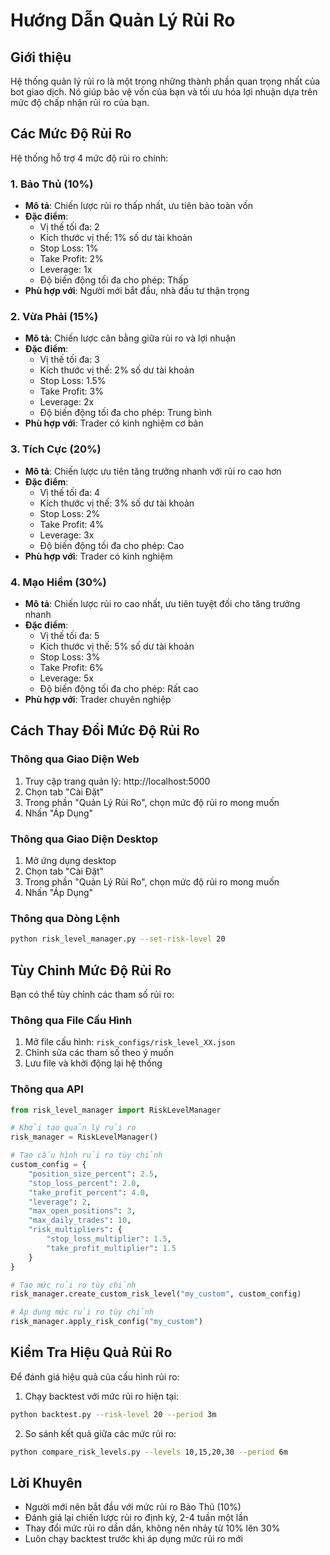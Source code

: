 # Hướng Dẫn Quản Lý Rủi Ro

## Giới thiệu
Hệ thống quản lý rủi ro là một trong những thành phần quan trọng nhất của bot giao dịch. Nó giúp bảo vệ vốn của bạn và tối ưu hóa lợi nhuận dựa trên mức độ chấp nhận rủi ro của bạn.

## Các Mức Độ Rủi Ro

Hệ thống hỗ trợ 4 mức độ rủi ro chính:

### 1. Bảo Thủ (10%)
- **Mô tả**: Chiến lược rủi ro thấp nhất, ưu tiên bảo toàn vốn
- **Đặc điểm**:
  - Vị thế tối đa: 2
  - Kích thước vị thế: 1% số dư tài khoản
  - Stop Loss: 1%
  - Take Profit: 2%
  - Leverage: 1x
  - Độ biến động tối đa cho phép: Thấp
- **Phù hợp với**: Người mới bắt đầu, nhà đầu tư thận trọng

### 2. Vừa Phải (15%)
- **Mô tả**: Chiến lược cân bằng giữa rủi ro và lợi nhuận
- **Đặc điểm**:
  - Vị thế tối đa: 3
  - Kích thước vị thế: 2% số dư tài khoản
  - Stop Loss: 1.5%
  - Take Profit: 3%
  - Leverage: 2x
  - Độ biến động tối đa cho phép: Trung bình
- **Phù hợp với**: Trader có kinh nghiệm cơ bản

### 3. Tích Cực (20%)
- **Mô tả**: Chiến lược ưu tiên tăng trưởng nhanh với rủi ro cao hơn
- **Đặc điểm**:
  - Vị thế tối đa: 4
  - Kích thước vị thế: 3% số dư tài khoản
  - Stop Loss: 2%
  - Take Profit: 4%
  - Leverage: 3x
  - Độ biến động tối đa cho phép: Cao
- **Phù hợp với**: Trader có kinh nghiệm

### 4. Mạo Hiểm (30%)
- **Mô tả**: Chiến lược rủi ro cao nhất, ưu tiên tuyệt đối cho tăng trưởng nhanh
- **Đặc điểm**:
  - Vị thế tối đa: 5
  - Kích thước vị thế: 5% số dư tài khoản
  - Stop Loss: 3%
  - Take Profit: 6%
  - Leverage: 5x
  - Độ biến động tối đa cho phép: Rất cao
- **Phù hợp với**: Trader chuyên nghiệp

## Cách Thay Đổi Mức Độ Rủi Ro

### Thông qua Giao Diện Web
1. Truy cập trang quản lý: http://localhost:5000
2. Chọn tab "Cài Đặt"
3. Trong phần "Quản Lý Rủi Ro", chọn mức độ rủi ro mong muốn
4. Nhấn "Áp Dụng"

### Thông qua Giao Diện Desktop
1. Mở ứng dụng desktop
2. Chọn tab "Cài Đặt"
3. Trong phần "Quản Lý Rủi Ro", chọn mức độ rủi ro mong muốn
4. Nhấn "Áp Dụng"

### Thông qua Dòng Lệnh
```bash
python risk_level_manager.py --set-risk-level 20
```

## Tùy Chỉnh Mức Độ Rủi Ro

Bạn có thể tùy chỉnh các tham số rủi ro:

### Thông qua File Cấu Hình
1. Mở file cấu hình: `risk_configs/risk_level_XX.json`
2. Chỉnh sửa các tham số theo ý muốn
3. Lưu file và khởi động lại hệ thống

### Thông qua API
```python
from risk_level_manager import RiskLevelManager

# Khởi tạo quản lý rủi ro
risk_manager = RiskLevelManager()

# Tạo cấu hình rủi ro tùy chỉnh
custom_config = {
    "position_size_percent": 2.5,
    "stop_loss_percent": 2.0,
    "take_profit_percent": 4.0,
    "leverage": 2,
    "max_open_positions": 3,
    "max_daily_trades": 10,
    "risk_multipliers": {
        "stop_loss_multiplier": 1.5,
        "take_profit_multiplier": 1.5
    }
}

# Tạo mức rủi ro tùy chỉnh
risk_manager.create_custom_risk_level("my_custom", custom_config)

# Áp dụng mức rủi ro tùy chỉnh
risk_manager.apply_risk_config("my_custom")
```

## Kiểm Tra Hiệu Quả Rủi Ro

Để đánh giá hiệu quả của cấu hình rủi ro:

1. Chạy backtest với mức rủi ro hiện tại:
```bash
python backtest.py --risk-level 20 --period 3m
```

2. So sánh kết quả giữa các mức rủi ro:
```bash
python compare_risk_levels.py --levels 10,15,20,30 --period 6m
```

## Lời Khuyên
- Người mới nên bắt đầu với mức rủi ro Bảo Thủ (10%)
- Đánh giá lại chiến lược rủi ro định kỳ, 2-4 tuần một lần
- Thay đổi mức rủi ro dần dần, không nên nhảy từ 10% lên 30%
- Luôn chạy backtest trước khi áp dụng mức rủi ro mới
